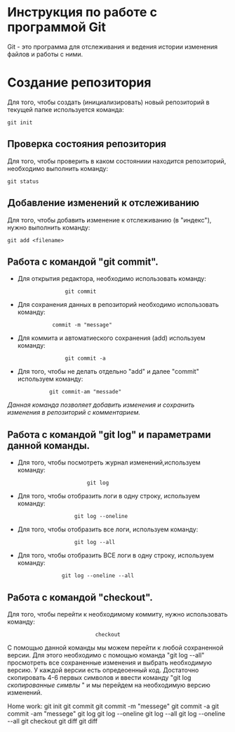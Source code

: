 # Инструкция  по работе с программой  Git

Git  - это программа для отслеживания и ведения истории изменения файлов и работы  с ними.

# Создание репозитория

Для  того, чтобы  создать (инициализировать) новый репозиторий  в текущей папке используется команда: 

    git init 

## Проверка состояния репозитория

Для того, чтобы  проверить  в каком состояниии  находится  репозиторий, необходимо выполнить команду:

    git status
    
## Добавление  изменений  к отслеживанию

Для того, чтобы  добавить изменение к отслеживанию (в "индекс"), нужно  выполнить  команду:

    git add <filename>

## Работа  с командой "git commit".

* Для открытия редактора, необходимо  использовать команду: 

                     git commit

* Для сохранения данных в репозиторий необходимо использовать команду:

                 commit -m "message"

* Для  коммита  и  автоматиеского  сохранения (add) используем команду:  

                     git commit -a 

* Для  того, чтобы  не делать  отдельно  "add" и  далее "commit" используем команду:

                git commit-am "messade"
*Данная  команда позволяет  добавить  изменения  и  сохранить  изменения в репозиторий  с комментарием.*

## Работа  с командой "git log" и параметрами данной команды.

* Для  того, чтобы  посмотреть  журнал  изменений,используем команду:

                            git log

* Для того, чтобы  отобразить  логи  в одну строку, используем команду:

                        git log --oneline

* Для того, чтобы  отобразить все логи, используем команду:

                        git log --all

* Для того, чтобы  отобразить ВСЕ логи  в одну  строку, используем команду:

                    git log --oneline --all



## Работа  с командой "checkout".
Для  того, чтобы  перейти  к необходимому коммиту, нужно  использовать  команду: 

                                checkout
С помощью данной  команды  мы можем перейти  к любой сохраненной версии. Для  этого  необходимо  с помощью команда "git log --all" просмотреть  все сохраненные изменения и выбрать  необходимую версию. У каждой  версии  есть  опредеоенный код. Достаточно  скопировать 4-6 первых символов и ввести  команду "git log *скопированные симвлы* " и мы  перейдем на необходимую  версию изменений. 




Home work:
      git init
    git commit
    git commit -m "messege"
    git commit -a
    git commit -am "messege"
    git log
    git log --oneline
    git log --all
    git log --oneline --all
    git checkout <hash>
    git diff 
    git diff <hash1> <hash2>
     